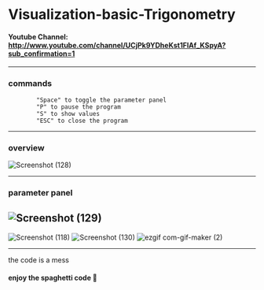 
# Visualization-basic-Trigonometry
####  Youtube Channel: http://www.youtube.com/channel/UCjPk9YDheKst1FlAf_KSpyA?sub_confirmation=1
---

### commands
            "Space" to toggle the parameter panel
            "P" to pause the program
            "S" to show values
            "ESC" to close the program
---
### overview
![Screenshot (128)](https://user-images.githubusercontent.com/48150537/122634658-0db1ee00-d0fd-11eb-9b36-74553089a80f.png)

---
### parameter panel
![Screenshot (129)](https://user-images.githubusercontent.com/48150537/122634650-f541d380-d0fc-11eb-978b-750fe23939c7.png)
---
![Screenshot (118)](https://user-images.githubusercontent.com/48150537/122188097-422f6b00-cead-11eb-9073-394f48e630e8.png) 
![Screenshot (130)](https://user-images.githubusercontent.com/48150537/122634767-e576bf00-d0fd-11eb-9f67-c0e12b76da5e.png)
![ezgif com-gif-maker (2)](https://user-images.githubusercontent.com/48150537/121996722-c1963f00-cdc6-11eb-9e46-3cb11e52f6ed.gif)

---
the code is a mess
#### enjoy the spaghetti code 🍝
